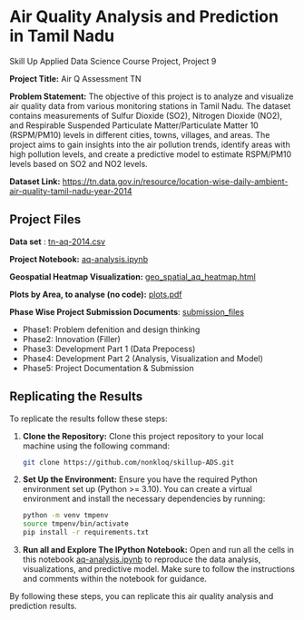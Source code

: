 # Air Quality Analysis and Prediction in Tamil Nadu

Skill Up Applied Data Science Course Project, Project 9

**Project Title:** Air Q Assessment TN

**Problem Statement:** The objective of this project is to analyze and visualize air quality data from various monitoring stations in Tamil Nadu. The dataset contains measurements of Sulfur Dioxide (SO2), Nitrogen Dioxide (NO2), and Respirable Suspended Particulate Matter/Particulate Matter 10 (RSPM/PM10) levels in different cities, towns, villages, and areas. The project aims to gain insights into the air pollution trends, identify areas with high pollution levels, and create a predictive model to estimate RSPM/PM10 levels based on SO2 and NO2 levels.

**Dataset Link:** https://tn.data.gov.in/resource/location-wise-daily-ambient-air-quality-tamil-nadu-year-2014 


## Project Files
**Data set** : [tn-aq-2014.csv](https://github.com/nonkloq/skillup-ADS/blob/main/tn-aq-2014.csv)

**Project Notebook:** [aq-analysis.ipynb](https://github.com/nonkloq/skillup-ADS/blob/main/aq-analysis.ipynb)

**Geospatial Heatmap Visualization:** [geo_spatial_aq_heatmap.html](https://github.com/nonkloq/skillup-ADS/blob/main/geo_spatial_aq_heatmap.html)

**Plots by Area, to analyse (no code):** [plots.pdf](https://github.com/nonkloq/skillup-ADS/blob/main/plots.pdf) 


**Phase Wise Project Submission Documents**: [submission_files](https://github.com/nonkloq/skillup-ADS/blob/main/submission_files)
- Phase1: Problem defenition and design thinking
- Phase2: Innovation (Filler)
- Phase3: Development Part 1 (Data Prepocess)
- Phase4: Development Part 2 (Analysis, Visualization and Model)
- Phase5: Project Documentation & Submission



## Replicating the Results

To replicate the results follow these steps:

1. **Clone the Repository:** Clone this project repository to your local machine using the following command:
    ```bash
    git clone https://github.com/nonkloq/skillup-ADS.git
    ```

2. **Set Up the Environment:** Ensure you have the required Python environment set up (Python >= 3.10). You can create a virtual environment and install the necessary dependencies by running:
    ```bash
    python -m venv tmpenv
    source tmpenv/bin/activate
    pip install -r requirements.txt
    ```

3. **Run all and Explore The IPython Notebook:** Open and run all the cells in this notebook [aq-analysis.ipynb](https://github.com/nonkloq/skillup-ADS/blob/main/aq-analysis.ipynb) to reproduce the data analysis, visualizations, and predictive model. Make sure to follow the instructions and comments within the notebook for guidance.

By following these steps, you can replicate this air quality analysis and prediction results.

